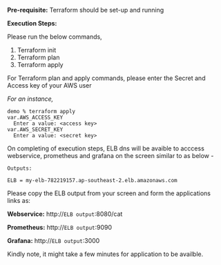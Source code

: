 
__Pre-requisite:__ Terraform should be set-up and running

__Execution Steps:__

Please run the below commands, 

1. Terraform init
2. Terraform plan
3. Terraform apply

For Terraform plan and apply commands, please enter the Secret and Access key of your AWS user

_For an instance,_
```
demo % terraform apply
var.AWS_ACCESS_KEY
  Enter a value: <access key>
var.AWS_SECRET_KEY
  Enter a value: <secret key>
``` 
On completing of execution steps, ELB dns will be avaible to acccess webservice, prometheus and grafana on the screen similar to as below -
```
Outputs:

ELB = my-elb-782219157.ap-southeast-2.elb.amazonaws.com
```
Please copy the ELB output from your screen and form the applications links as:

 __Webservice:__
 http://`ELB output`:8080/cat
  
 __Prometheus:__
 http://`ELB output`:9090
  
 __Grafana:__
 http://`ELB output`:3000

 Kindly note, it might take a few minutes for application to be availble.
